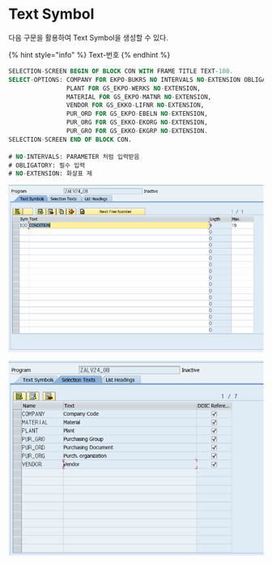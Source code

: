 # Text Symbol

다음 구문을 활용하여 Text Symbol을 생성할 수 있다. 

{% hint style="info" %}
Text-번호
{% endhint %}

```sql
SELECTION-SCREEN BEGIN OF BLOCK CON WITH FRAME TITLE TEXT-100.
SELECT-OPTIONS: COMPANY FOR EKPO-BUKRS NO INTERVALS NO-EXTENSION OBLIGATORY,
                PLANT FOR GS_EKPO-WERKS NO-EXTENSION,
                MATERIAL FOR GS_EKPO-MATNR NO-EXTENSION,
                VENDOR FOR GS_EKKO-LIFNR NO-EXTENSION,
                PUR_ORD FOR GS_EKPO-EBELN NO-EXTENSION,
                PUR_ORG FOR GS_EKKO-EKORG NO-EXTENSION,
                PUR_GRO FOR GS_EKKO-EKGRP NO-EXTENSION.
SELECTION-SCREEN END OF BLOCK CON.

# NO-INTERVALS: PARAMETER 처럼 입력받음 
# OBLIGATORY: 필수 입력
# NO-EXTENSION: 화살표 제
```

![](../../.gitbook/assets/image%20%28154%29.png)

![](../../.gitbook/assets/image%20%28153%29.png)

